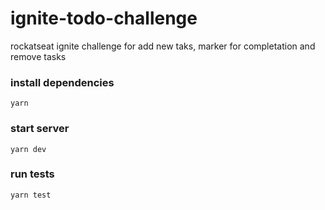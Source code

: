 # ignite-todo-challenge
rockatseat ignite challenge for add new taks, marker for completation and remove tasks

### install dependencies
``` yarn ```

### start server
``` yarn dev ```

### run tests
``` yarn test ```
